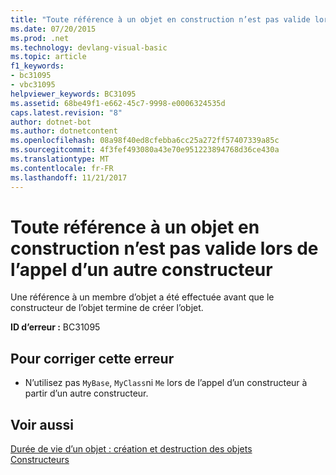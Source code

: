 ```yaml
---
title: "Toute référence à un objet en construction n’est pas valide lors de l’appel d’un autre constructeur"
ms.date: 07/20/2015
ms.prod: .net
ms.technology: devlang-visual-basic
ms.topic: article
f1_keywords:
- bc31095
- vbc31095
helpviewer_keywords: BC31095
ms.assetid: 68be49f1-e662-45c7-9998-e0006324535d
caps.latest.revision: "8"
author: dotnet-bot
ms.author: dotnetcontent
ms.openlocfilehash: 08a98f40ed8cfebba6cc25a272ff57407339a85c
ms.sourcegitcommit: 4f3fef493080a43e70e951223894768d36ce430a
ms.translationtype: MT
ms.contentlocale: fr-FR
ms.lasthandoff: 11/21/2017
---
```

# <a name="reference-to-object-under-construction-is-not-valid-when-calling-another-constructor"></a>Toute référence à un objet en construction n’est pas valide lors de l’appel d’un autre constructeur
Une référence à un membre d’objet a été effectuée avant que le constructeur de l’objet termine de créer l’objet.  
  
 **ID d’erreur :** BC31095  
  
## <a name="to-correct-this-error"></a>Pour corriger cette erreur  
  
-   N’utilisez pas `MyBase`, `MyClass`ni `Me` lors de l’appel d’un constructeur à partir d’un autre constructeur.  
  
## <a name="see-also"></a>Voir aussi  
 [Durée de vie d’un objet : création et destruction des objets](../../visual-basic/programming-guide/language-features/objects-and-classes/object-lifetime-how-objects-are-created-and-destroyed.md)  
 [Constructeurs](~/docs/visual-basic/programming-guide/concepts/object-oriented-programming.md#constructors)
